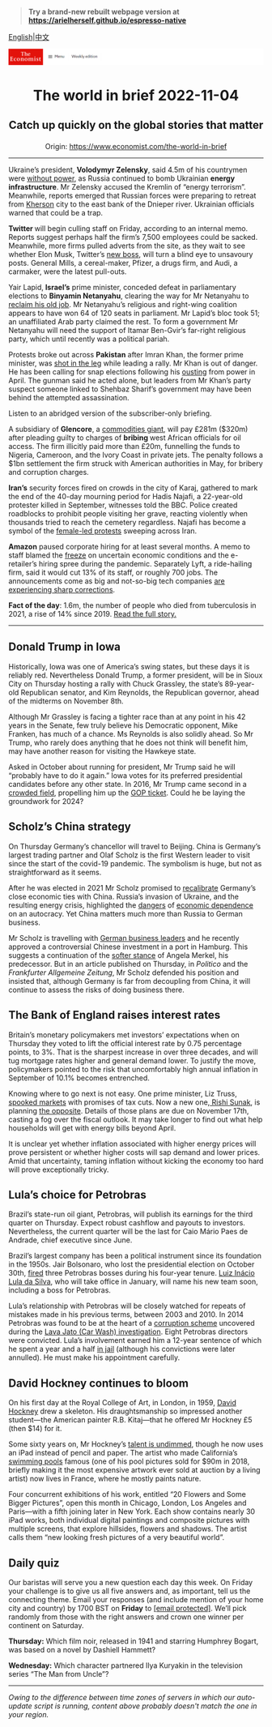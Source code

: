 > **Try a brand-new rebuilt webpage version at https://arielherself.github.io/espresso-native**

[English](https://github.com/arielherself/espresso/blob/main/README.md)|[中文](https://github-com.translate.goog/arielherself/espresso/blob/main/README.md?_x_tr_sl=en&_x_tr_tl=zh-CN&_x_tr_hl=zh-CN&_x_tr_pto=wapp)



![The Economist](menubar.png)

# <p align="center">The world in brief 2022-11-04</p>

## <p align="center">Catch up quickly on the global stories that matter</p>

<p align="center">Origin: <a href="https://www.economist.com/the-world-in-brief">https://www.economist.com/the-world-in-brief</a><hr>

Ukraine’s president, <strong>Volodymyr Zelensky</strong>, said 4.5m of his countrymen were [without power](https://www.economist.com/europe/2022/11/01/keeping-ukraine-from-freezing-this-winter), as Russia continued to bomb Ukrainian <strong>energy infrastructure</strong>. Mr Zelensky accused the Kremlin of “energy terrorism”. Meanwhile, reports emerged that Russian forces were preparing to retreat from [Kherson](https://www.economist.com/the-economist-explains/2022/08/30/why-does-kherson-matter) city to the east bank of the Dnieper river. Ukrainian officials warned that could be a trap.

<strong>Twitter </strong>will begin culling staff on Friday, according to an internal memo. Reports suggest perhaps half the firm’s 7,500 employees could be sacked. Meanwhile, more firms pulled adverts from the site, as they wait to see whether Elon Musk, Twitter’s [new boss](https://www.economist.com/business/2022/10/28/elon-musk-buys-twitter-at-last), will turn a blind eye to unsavoury posts. General Mills, a cereal-maker, Pfizer, a drugs firm, and Audi, a carmaker, were the latest pull-outs.

Yair Lapid,<strong> Israel’s</strong> prime minister, conceded defeat in parliamentary elections to <strong>Binyamin Netanyahu</strong>, clearing the way for Mr Netanyahu to [reclaim his old job](https://www.economist.com/middle-east-and-africa/2022/11/02/netanyahu-seems-on-track-to-be-israels-next-prime-minister). Mr Netanyahu’s religious and right-wing coalition appears to have won 64 of 120 seats in parliament. Mr Lapid’s bloc took 51; an unaffiliated Arab party claimed the rest. To form a government Mr Netanyahu will need the support of Itamar Ben-Gvir’s far-right religious party, which until recently was a political pariah.

Protests broke out across <strong>Pakistan</strong> after Imran Khan, the former prime minister, was [shot in the leg](https://www.economist.com/asia/2022/11/03/imran-khan-pakistans-ex-prime-minister-survives-an-attempt-on-his-life) while leading a rally. Mr Khan is out of danger. He has been calling for snap elections following his [ousting](https://www.economist.com/asia/2022/04/16/shehbaz-sharif-is-pakistans-new-prime-minister) from power in April. The gunman said he acted alone, but leaders from Mr Khan’s party suspect someone linked to Shehbaz Sharif’s government may have been behind the attempted assassination.

Listen to an abridged version of the subscriber-only briefing.

A subsidiary of <strong>Glencore</strong>, a [commodities giant](https://www.economist.com/business/2022/01/01/glencores-message-to-the-planet), will pay £281m ($320m) after pleading guilty to charges of <strong>bribing </strong>west African officials for oil access. The firm illicitly paid more than £20m, funnelling the funds to Nigeria, Cameroon, and the Ivory Coast in private jets. The penalty follows a $1bn settlement the firm struck with American authorities in May, for bribery and corruption charges.

<strong>Iran’s</strong> security forces fired on crowds in the city of Karaj, gathered to mark the end of the 40-day mourning period for Hadis Najafi, a 22-year-old protester killed in September, witnesses told the BBC. Police created roadblocks to prohibit people visiting her grave, reacting violently when thousands tried to reach the cemetery regardless. Najafi has become a symbol of the [female-led protests](https://www.economist.com/middle-east-and-africa/2022/10/27/could-irans-regime-fall) sweeping across Iran.

<strong>Amazon</strong> paused corporate hiring for at least several months. A memo to staff blamed the [freeze](https://www.economist.com/business/2022/06/02/is-big-techs-red-hot-jobs-market-about-to-cool) on uncertain economic conditions and the e-retailer’s hiring spree during the pandemic. Separately Lyft, a ride-hailing firm, said it would cut 13% of its staff, or roughly 700 jobs. The announcements come as big and not-so-big tech companies [are experiencing sharp corrections](https://www.economist.com/business/2022/10/31/what-went-wrong-with-snap-netflix-and-uber).

<strong>Fact of the day</strong>: 1.6m, the number of people who died from tuberculosis in 2021, a rise of 14% since 2019. [Read the full story.](https://www.economist.com/international/2022/10/27/how-one-pandemic-made-another-one-worse)

----------

## Donald Trump in Iowa

Historically, Iowa was one of America’s swing states, but these days it is reliably red. Nevertheless Donald Trump, a former president, will be in Sioux City on Thursday hosting a rally with Chuck Grassley, the state’s 89-year-old Republican senator, and Kim Reynolds, the Republican governor, ahead of the midterms on November 8th.

Although Mr Grassley is facing a tighter race than at any point in his 42 years in the Senate, few truly believe his Democratic opponent, Mike Franken, has much of a chance. Ms Reynolds is also solidly ahead. So Mr Trump, who rarely does anything that he does not think will benefit him, may have another reason for visiting the Hawkeye state.

Asked in October about running for president, Mr Trump said he will “probably have to do it again.” Iowa votes for its preferred presidential candidates before any other state. In 2016, Mr Trump came second in a [crowded field](https://www.economist.com/united-states/2016/02/04/trump-bumped), propelling him up the [GOP ticket](https://www.economist.com/graphic-detail/2016/05/26/donald-trump-gets-the-1237-delegates-he-needs-for-the-republican-nomination). Could he be laying the groundwork for 2024?

## Scholz’s China strategy

On Thursday Germany’s chancellor will travel to Beijing. China is Germany’s largest trading partner and Olaf Scholz is the first Western leader to visit since the start of the covid-19 pandemic. The symbolism is huge, but not as straightforward as it seems. 

After he was elected in 2021 Mr Scholz promised to [recalibrate](https://www.economist.com/europe/2022/06/16/germany-is-recalibrating-its-close-economic-ties-with-china) Germany’s close economic ties with China. Russia’s invasion of Ukraine, and the resulting energy crisis, highlighted the [dangers](https://www.economist.com/europe/2022/10/20/russia-was-more-deeply-embedded-in-german-politics-than-suspected) of [economic dependence](https://www.economist.com/leaders/2022/08/11/thanks-to-vladimir-putin-germany-has-woken-up) on an autocracy. Yet China matters much more than Russia to German business.  
  
 Mr Scholz is travelling with [German business leaders](https://www.economist.com/business/2022/11/02/olaf-scholz-leads-a-blue-chip-business-delegation-to-china) and he recently approved a controversial Chinese investment in a port in Hamburg. This suggests a continuation of the [softer stance](https://www.economist.com/europe/2020/07/16/angela-merkels-soft-china-stance-is-challenged-at-home) of Angela Merkel, his predecessor. But in an article published on Thursday, in <em>Politico</em> and the <em>Frankfurter Allgemeine Zeitung</em>, Mr Scholz defended his position and insisted that, although Germany is far from decoupling from China, it will continue to assess the risks of doing business there.

## The Bank of England raises interest rates

Britain’s monetary policymakers met investors’ expectations when on Thursday they voted to lift the official interest rate by 0.75 percentage points, to 3%. That is the sharpest increase in over three decades, and will tug mortgage rates higher and general demand lower. To justify the move, policymakers pointed to the risk that uncomfortably high annual inflation in September of 10.1% becomes entrenched.

Knowing where to go next is not easy. One prime minister, Liz Truss,[ spooked markets](https://www.economist.com/leaders/2022/10/11/liz-truss-has-made-britain-a-riskier-bet-for-bond-investors) with promises of tax cuts. Now a new one,[ Rishi Sunak](https://www.economist.com/britain/2022/10/27/rishi-sunak-britains-new-prime-minister-starts-on-the-defensive), is planning [the opposite](https://www.economist.com/britain/2022/10/20/as-britains-government-looks-to-save-money-almost-nothing-is-protected). Details of those plans are due on November 17th, casting a fog over the fiscal outlook. It may take longer to find out what help households will get with energy bills beyond April. 

It is unclear yet whether inflation associated with higher energy prices will prove persistent or whether higher costs will sap demand and lower prices. Amid that uncertainty, taming inflation without kicking the economy too hard will prove exceptionally tricky.

## Lula’s choice for Petrobras

Brazil’s state-run oil giant, Petrobras, will publish its earnings for the third quarter on Thursday. Expect robust cashflow and payouts to investors. Nevertheless, the current quarter will be the last for Caio Mário Paes de Andrade, chief executive since June.

Brazil’s largest company has been a political instrument since its foundation in the 1950s. Jair Bolsonaro, who lost the presidential election on October 30th, [fired](https://www.economist.com/finance-and-economics/2021/02/27/why-the-sacking-of-petrobrass-boss-spooked-markets) three Petrobras bosses during his four-year tenure. [Luiz Inácio Lula da Silva](https://www.economist.com/the-americas/2022/10/31/luiz-inacio-lula-da-silva-will-be-brazils-next-president), who will take office in January, will name his new team soon, including a boss for Petrobras.

Lula’s relationship with Petrobras will be closely watched for repeats of mistakes made in his previous terms, between 2003 and 2010. In 2014 Petrobras was found to be at the heart of a [corruption scheme](https://www.economist.com/americas-view/2014/09/08/the-petrobras-affair) uncovered during the [Lava Jato (Car Wash) investigation](https://www.economist.com/culture/2022/04/30/two-law-enforcement-officials-reflect-on-a-brazilian-corruption-scandal). Eight Petrobras directors were convicted. Lula’s involvement earned him a 12-year sentence of which he spent a year and a half [in jail](https://www.economist.com/the-americas/2018/04/08/lula-goes-to-jail) (although his convictions were later annulled). He must make his appointment carefully.

## David Hockney continues to bloom

On his first day at the Royal College of Art, in London, in 1959, [David Hockney](https://www.economist.com/1843/2019/02/28/smoking-with-david-hockney) drew a skeleton. His draughtsmanship so impressed another student—the American painter R.B. Kitaj—that he offered Mr Hockney £5 (then $14) for it. 

Some sixty years on, Mr Hockney’s [talent is undimmed](https://www.economist.com/1843/2017/02/14/david-hockneys-road-to-renewal), though he now uses an iPad instead of pencil and paper. The artist who made California’s [swimming pools](https://www.economist.com/prospero/2017/02/14/the-tate-dives-into-the-art-of-david-hockney) famous (one of his pool pictures sold for $90m in 2018, briefly making it the most expensive artwork ever sold at auction by a living artist) now lives in France, where he mostly paints nature. 

Four concurrent exhibitions of his work, entitled “20 Flowers and Some Bigger Pictures”, open this month in Chicago, London, Los Angeles and Paris—with a fifth joining later in New York. Each show contains nearly 30 iPad works, both individual digital paintings and composite pictures with multiple screens, that explore hillsides, flowers and shadows. The artist calls them “new looking fresh pictures of a very beautiful world”.

## Daily quiz

Our baristas will serve you a new question each day this week. On Friday your challenge is to give us all five answers and, as important, tell us the connecting theme. Email your responses (and include mention of your home city and country) by 1700 BST on <strong>Friday</strong> to [<span class="__cf_email__" data-cfemail="6a3b1f03102f191a180f1919052a0f090504050703191e44090507">[email&#160;protected]</span>](https://mail.google.com/mail/?view=cm&amp;fs=1&amp;tf=1&amp;to=QuizEspresso@economist.com). We’ll pick randomly from those with the right answers and crown one winner per continent on Saturday.

<strong>Thursday:</strong> Which film noir, released in 1941 and starring Humphrey Bogart, was based on a novel by Dashiell Hammett?

<strong>Wednesday:</strong> Which character partnered Ilya Kuryakin in the television series “The Man from Uncle”?

----------

*Owing to the difference between time zones of servers in which our auto-update script is running, content above probably doesn't match the one in your region.*
